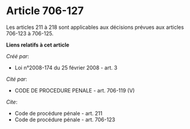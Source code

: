 # Article 706-127

Les articles 211 à 218 sont applicables aux décisions prévues aux articles 706-123 à 706-125.

**Liens relatifs à cet article**

_Créé par_:

  - Loi n°2008-174 du 25 février 2008 - art. 3

_Cité par_:

  - CODE DE PROCEDURE PENALE - art. 706-119 (V)

_Cite_:

  - Code de procédure pénale - art. 211
  - Code de procédure pénale - art. 706-123
